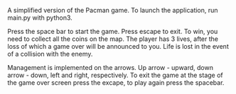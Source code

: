 A simplified version of the Pacman game. To launch the application, run main.py with python3. 

Press the space bar to start the game. Press escape to exit. To win, you need to collect all the coins on the map. The player has 3 lives, after the loss of which a game over will be announced to you. Life is lost in the event of a collision with the enemy.

Management is implemented on the arrows. Up arrow - upward, down arrow - down, left and right, respectively. To exit the game at the stage of the game over screen press the excape, to play again press the spacebar.


